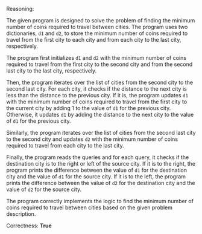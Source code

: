 Reasoning:

The given program is designed to solve the problem of finding the minimum number of coins required to travel between cities. The program uses two dictionaries, `d1` and `d2`, to store the minimum number of coins required to travel from the first city to each city and from each city to the last city, respectively.

The program first initializes `d1` and `d2` with the minimum number of coins required to travel from the first city to the second city and from the second last city to the last city, respectively.

Then, the program iterates over the list of cities from the second city to the second last city. For each city, it checks if the distance to the next city is less than the distance to the previous city. If it is, the program updates `d1` with the minimum number of coins required to travel from the first city to the current city by adding 1 to the value of `d1` for the previous city. Otherwise, it updates `d1` by adding the distance to the next city to the value of `d1` for the previous city.

Similarly, the program iterates over the list of cities from the second last city to the second city and updates `d2` with the minimum number of coins required to travel from each city to the last city.

Finally, the program reads the queries and for each query, it checks if the destination city is to the right or left of the source city. If it is to the right, the program prints the difference between the value of `d1` for the destination city and the value of `d1` for the source city. If it is to the left, the program prints the difference between the value of `d2` for the destination city and the value of `d2` for the source city.

The program correctly implements the logic to find the minimum number of coins required to travel between cities based on the given problem description.

Correctness: **True**